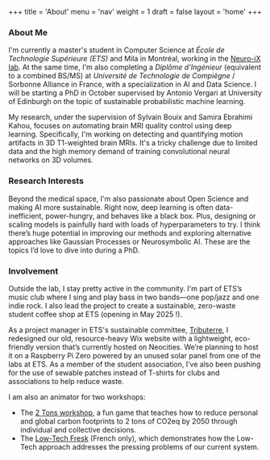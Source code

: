 +++
title = 'About'
menu = 'nav'
weight = 1
draft = false
layout = 'home'
+++

### About Me

I'm currently a master's student in Computer Science at *École de Technologie Supérieure (ETS)* and Mila in Montréal, working in the [Neuro-iX lab](https://neuro-ix.github.io/). At the same time, I'm also completing a *Diplôme d'Ingénieur* (equivalent to a combined BS/MS) at *Université de Technologie de Compiègne* / Sorbonne Alliance in France, with a specialization in AI and Data Science. I will be starting a PhD in October supervised by Antonio Vergari at University of Edinburgh on the topic of sustainable probabilistic machine learning.

My research, under the supervision of Sylvain Bouix and Samira Ebrahimi Kahou, focuses on automating brain MRI quality control using deep learning. Specifically, I'm working on detecting and quantifying motion artifacts in 3D T1-weighted brain MRIs. It's a tricky challenge due to limited data and the high memory demand of training convolutional neural networks on 3D volumes.

### Research Interests

Beyond the medical space, I'm also passionate about Open Science and making AI more sustainable. Right now, deep learning is often data-inefficient, power-hungry, and behaves like a black box. Plus, designing or scaling models is painfully hard with loads of hyperparameters to try. I think there’s huge potential in improving our methods and exploring alternative approaches like Gaussian Processes or Neurosymbolic AI. These are the topics I’d love to dive into during a PhD.

### Involvement

Outside the lab, I stay pretty active in the community. I'm part of ETS’s music club where I sing and play bass in two bands—one pop/jazz and one indie rock. I also lead the project to create a sustainable, zero-waste student coffee shop at ETS (opening in May 2025 !).

As a project manager in ETS's sustainable committee, [Tributerre](https://tributerre.neocities.org/), I redesigned our old, resource-heavy Wix website with a lightweight, eco-friendly version that’s currently hosted on Neocities. We’re planning to host it on a Raspberry Pi Zero powered by an unused solar panel from one of the labs at ETS. As a member of the student association, I’ve also been pushing for the use of sewable patches instead of T-shirts for clubs and associations to help reduce waste.

I am also an animator for two workshops:
- The [2 Tons workshop](https://en.2tonnes.org/), a fun game that teaches how to reduce personal and global carbon footprints to 2 tons of CO2eq by 2050 through individual and collective decisions.
- The [Low-Tech Fresk](https://fresquedeslowtechs.org/) (French only), which demonstrates how the Low-Tech approach addresses the pressing problems of our current system.




